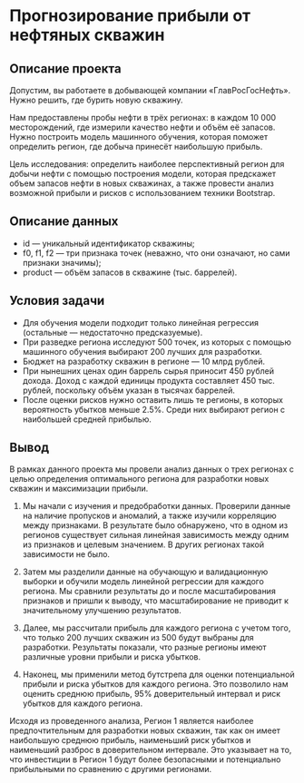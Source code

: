 # Прогнозирование прибыли от нефтяных скважин

## Описание проекта
Допустим, вы работаете в добывающей компании «ГлавРосГосНефть». Нужно решить, где бурить новую скважину.

Нам предоставлены пробы нефти в трёх регионах: в каждом 10 000 месторождений, где измерили качество нефти и объём её запасов. Нужно построить модель машинного обучения, которая поможет определить регион, где добыча принесёт наибольшую прибыль.

Цель исследования: определить наиболее перспективный регион для добычи нефти с помощью построения модели, которая предскажет объем запасов нефти в новых скважинах, а также провести анализ возможной прибыли и рисков с использованием техники Bootstrap.


## Описание данных

- id — уникальный идентификатор скважины;
- f0, f1, f2 — три признака точек (неважно, что они означают, но сами признаки значимы);
- product — объём запасов в скважине (тыс. баррелей).  


## Условия задачи
- Для обучения модели подходит только линейная регрессия (остальные — недостаточно предсказуемые).
- При разведке региона исследуют 500 точек, из которых с помощью машинного обучения выбирают 200 лучших для разработки.
- Бюджет на разработку скважин в регионе — 10 млрд рублей.
- При нынешних ценах один баррель сырья приносит 450 рублей дохода. Доход с каждой единицы продукта составляет 450 тыс. рублей, поскольку объём указан в тысячах баррелей.
- После оценки рисков нужно оставить лишь те регионы, в которых вероятность убытков меньше 2.5%. Среди них выбирают регион с наибольшей средней прибылью.

## Вывод

В рамках данного проекта мы провели анализ данных о трех регионах с целью определения оптимального региона для разработки новых скважин и максимизации прибыли.

1. Мы начали с изучения и предобработки данных. Проверили данные на наличие пропусков и аномалий, а также изучили корреляцию между признаками. В результате было обнаружено, что в одном из регионов существует сильная линейная зависимость между одним из признаков и целевым значением. В других регионах такой зависимости не было.

2. Затем мы разделили данные на обучающую и валидационную выборки и обучили модель линейной регрессии для каждого региона. Мы сравнили результаты до и после масштабирования признаков и пришли к выводу, что масштабирование не приводит к значительному улучшению результатов.

3. Далее, мы рассчитали прибыль для каждого региона с учетом того, что только 200 лучших скважин из 500 будут выбраны для разработки. Результаты показали, что разные регионы имеют различные уровни прибыли и риска убытков.

4. Наконец, мы применили метод бутстрепа для оценки потенциальной прибыли и риска убытков для каждого региона. Это позволило нам оценить среднюю прибыль, 95% доверительный интервал и риск убытков для каждого региона.

Исходя из проведенного анализа, Регион 1 является наиболее предпочтительным для разработки новых скважин, так как он имеет наибольшую среднюю прибыль, наименьший риск убытков и наименьший разброс в доверительном интервале. Это указывает на то, что инвестиции в Регион 1 будут более безопасными и потенциально прибыльными по сравнению с другими регионами.
